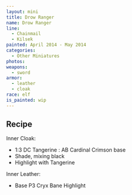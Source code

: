 ```yaml
---
layout: mini
title: Drow Ranger
name: Drow Ranger
line:
  - Chainmail
  - Kilsek
painted: April 2014 - May 2014
categories:
  - Other Miniatures
photos:
weapons:
  - sword
armor:
  - leather
  - cloak
race: elf
is_painted: wip
---
```


## Recipe

Inner Cloak:

- 1:3 DC Tangerine : AB Cardinal Crimson base
- Shade, mixing black
- Highlight with Tangerine

Inner Leather:

- Base P3 Cryx Bane Highlight
